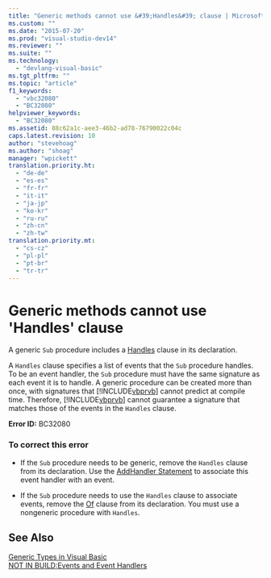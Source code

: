 ```yaml
---
title: "Generic methods cannot use &#39;Handles&#39; clause | Microsoft Docs"
ms.custom: ""
ms.date: "2015-07-20"
ms.prod: "visual-studio-dev14"
ms.reviewer: ""
ms.suite: ""
ms.technology: 
  - "devlang-visual-basic"
ms.tgt_pltfrm: ""
ms.topic: "article"
f1_keywords: 
  - "vbc32080"
  - "BC32080"
helpviewer_keywords: 
  - "BC32080"
ms.assetid: 88c62a1c-aee3-46b2-ad78-76790022c04c
caps.latest.revision: 10
author: "stevehoag"
ms.author: "shoag"
manager: "wpickett"
translation.priority.ht: 
  - "de-de"
  - "es-es"
  - "fr-fr"
  - "it-it"
  - "ja-jp"
  - "ko-kr"
  - "ru-ru"
  - "zh-cn"
  - "zh-tw"
translation.priority.mt: 
  - "cs-cz"
  - "pl-pl"
  - "pt-br"
  - "tr-tr"
---
```

# Generic methods cannot use &#39;Handles&#39; clause
A generic `Sub` procedure includes a [Handles](/dotnet/visual-basic/language-reference/statements/handles-clause) clause in its declaration.  
  
 A `Handles` clause specifies a list of events that the `Sub` procedure handles. To be an event handler, the `Sub` procedure must have the same signature as each event it is to handle. A generic procedure can be created more than once, with signatures that [!INCLUDE[vbprvb](../code-quality/includes/vbprvb_md.md)] cannot predict at compile time. Therefore, [!INCLUDE[vbprvb](../code-quality/includes/vbprvb_md.md)] cannot guarantee a signature that matches those of the events in the `Handles` clause.  
  
 **Error ID:** BC32080  
  
### To correct this error  
  
-   If the `Sub` procedure needs to be generic, remove the `Handles` clause from its declaration. Use the [AddHandler Statement](/dotnet/visual-basic/language-reference/statements/addhandler-statement) to associate this event handler with an event.  
  
-   If the `Sub` procedure needs to use the `Handles` clause to associate events, remove the [Of](/dotnet/visual-basic/language-reference/statements/of-clause) clause from its declaration. You must use a nongeneric procedure with `Handles`.  
  
## See Also  
 [Generic Types in Visual Basic](/dotnet/visual-basic/programming-guide/language-features/data-types/generic-types)   
 [NOT IN BUILD:Events and Event Handlers](http://msdn.microsoft.com/en-us/95074a0d-1cbc-4221-a95a-964185c7f962)